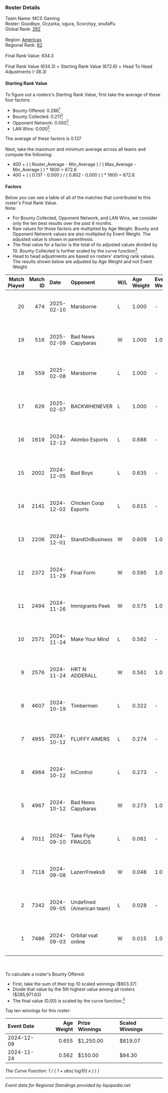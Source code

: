 ### Roster Details<br />
Team Name: MCS Gaming<br />
Roster: Goodbye, Oczarka, ogura, Scorchyy, snufaffu<br />
Global Rank: [392](../../standings_global_2025_02_28.md)<br />
<br />
Region: [Americas]( ../../standings_americas_2025_02_28.md)<br />
Regional Rank: [82]( ../../standings_americas_2025_02_28.md)<br />
<br />
Final Rank Value:  634.3<br />
<br />
Final Rank Value (634.3) = Starting Rank Value (672.6) + Head To Head Adjustments (-38.3)<br />

#### Starting Rank Value<br />
To figure out a rosters's Starting Rank Value, first take the average of these four factors:<br />
- Bounty Offered: 0.286[<sup>1</sup>](#table2)
- Bounty Collected: 0.211[<sup>2</sup>](#table1)
- Opponent Network: 0.050[<sup>2</sup>](#table1)
- LAN Wins: 0.000[<sup>2</sup>](#table1)

The average of these factors is 0.137<br />
<br />
Next, take the maximum and minimum average across all teams and compute the following:<br />
- 400 + ( ( Roster_Average - Min_Average ) / ( Max_Average - Min_Average ) ) * 1600 = 672.6
- 400 + ( ( 0.137 - 0.000 ) / ( 0.802 - 0.000 ) ) * 1600 = 672.6


#### Factors<br />
Below you can see a table of all of the matches that contributed to this roster's Final Rank Value.<br />
Note:<br />

- For Bounty Collected, Opponent Network, and LAN Wins, we consider only the ten best results over the past 6 months.
- Raw values for those factors are multiplied by Age Weight. Bounty and Opponent Network values are also multiplied by Event Weight. The adjusted value is shown in parenthesis.
- The final value for a factor is the total of its adjusted values divided by 10. Bounty Collected is further scaled by the curve function[<sup>3</sup>](#curveFunction)
- Head to head adjustments are based on rosters' starting rank values. The results shown below are adjusted by Age Weight and not Event Weight
<span id="table1"></span><br />


| Match Played | Match ID | Date       | Opponent                  | W/L | Age Weight | Event Weight | Bounty Collected | Opponent Network | LAN Wins  | H2H Adj. | Roster                                             |
| -: | -: | :- | :- | :- | :- | :- | :- | :- | :- | -: | :- |
|           20 |      474 | 2025-02-10 | Marsborne                 | L   | 1.000      | -            | -                | -                | -         |    -8.24 | Goodbye, Oczarka, ogura, Scorchyy, snufaffu        |
|           19 |      516 | 2025-02-09 | Bad News Capybaras        | W   | 1.000      | 1.000        | 0.001 (0.001)    | 0.224 (0.224)    | 0 (0.000) |    18.54 | Goodbye, Oczarka, ogura, Scorchyy, snufaffu        |
|           18 |      559 | 2025-02-08 | Marsborne                 | L   | 1.000      | -            | -                | -                | -         |    -9.84 | Goodbye, Oczarka, ogura, Scorchyy, snufaffu        |
|           17 |      626 | 2025-02-07 | BACKWHENEVER              | L   | 1.000      | -            | -                | -                | -         |   -20.65 | Goodbye, Oczarka, ogura, Scorchyy, snuffafu        |
|           16 |     1619 | 2024-12-13 | Akimbo Esports            | L   | 0.688      | -            | -                | -                | -         |    -8.04 | Goodbye, Oczarka, ogura, Scorchyy, snufaffu        |
|           15 |     2002 | 2024-12-05 | Bad Boys                  | L   | 0.635      | -            | -                | -                | -         |    -9.48 | Goodbye, Oczarka, ogura, Scorchyy, snufaffu        |
|           14 |     2141 | 2024-12-02 | Chicken Coop Esports      | L   | 0.615      | -            | -                | -                | -         |    -8.39 | Goodbye, Oczarka, ogura, Scorchyy, snufaffu        |
|           13 |     2206 | 2024-12-01 | StandOnBusiness           | W   | 0.609      | 1.000        | 0.000 (0.000)    | 0.058 (0.035)    | 0 (0.000) |     3.64 | Goodbye, Oczarka, ogura, Scorchyy, snufaffu        |
|           12 |     2372 | 2024-11-29 | Final Form                | W   | 0.595      | 1.000        | 0.000 (0.000)    | 0.061 (0.036)    | 0 (0.000) |     3.27 | Goodbye, Oczarka, ogura, Scorchyy, snufaffu        |
|           11 |     2494 | 2024-11-26 | Immigrants Peek           | W   | 0.575      | 1.000        | 0.002 (0.001)    | 0.241 (0.139)    | 0 (0.000) |    10.13 | Goodbye, Oczarka, ogura, Scorchyy, snufaffu        |
|           10 |     2571 | 2024-11-24 | Make Your Mind            | L   | 0.562      | -            | -                | -                | -         |    -6.39 | jBREEEZY, Oczarka, ogura, Scorchyy, snufaffu       |
|            9 |     2576 | 2024-11-24 | HRT N ADDERALL            | W   | 0.561      | 1.000        | 0.000 (0.000)    | 0.000 (0.000)    | 0 (0.000) |     4.96 | jBREEEZY, Oczarka, ogura, Scorchyy, snufaffu       |
|            8 |     4607 | 2024-10-19 | Timbermen                 | L   | 0.322      | -            | -                | -                | -         |    -4.71 | GibbyATL, Goodbye, ogura, Scorchyy, snufaffu       |
|            7 |     4955 | 2024-10-12 | FLUFFY AIMERS             | L   | 0.274      | -            | -                | -                | -         |    -2.07 | jBREEEZY, Oczarka, Scorchyy, snufaffu, Stay_Classy |
|            6 |     4964 | 2024-10-12 | InControl                 | L   | 0.273      | -            | -                | -                | -         |    -4.46 | jBREEEZY, Oczarka, Scorchyy, snufaffu, Stay_Classy |
|            5 |     4967 | 2024-10-12 | Bad News Capybaras        | W   | 0.273      | 1.000        | 0.001 (0.000)    | 0.224 (0.061)    | 0 (0.000) |     5.03 | jBREEEZY, Oczarka, Scorchyy, snufaffu, Stay_Classy |
|            4 |     7011 | 2024-09-10 | Take Flyte FRAUDS         | L   | 0.061      | -            | -                | -                | -         |    -1.43 | Goodbye, Oczarka, Scorchyy, snufaffu, Stay_Classy  |
|            3 |     7118 | 2024-09-08 | LazerrFreeks8             | W   | 0.048      | 1.000        | 0.000 (0.000)    | 0.000 (0.000)    | 0 (0.000) |     0.27 | Goodbye, Oczarka, Scorchyy, snufaffu, Stay_Classy  |
|            2 |     7342 | 2024-09-05 | Undefined (American team) | L   | 0.028      | -            | -                | -                | -         |    -0.48 | Goodbye, Oczarka, Scorchyy, snufaffu, Stay_Classy  |
|            1 |     7486 | 2024-09-03 | Orbital vsat online       | W   | 0.015      | 1.000        | 0.000 (0.000)    | 0.005 (0.000)    | 0 (0.000) |     0.08 | Goodbye, Oczarka, Scorchyy, snufaffu, Stay_Classy  |

<br />
<span id="table2"></span><br />
To calculate a roster's Bounty Offered:<br />

- First, take the sum of their top 10 scaled winnings ($903.37)
- Divide that value by the 5th highest value among all rosters ($285,971.63)
- The final value (0.00) is scaled by the curve function.[<sup>3</sup>](#curveFunction)

Top ten winnings for this roster:<br />

| Event Date | Age Weight | Prize Winnings | Scaled Winnings |
| :- | -: | :- | :- |
| 2024-12-08 |      0.655 | $1,250.00      | $819.07         |
| 2024-11-24 |      0.562 | $150.00        | $84.30          |


<span id="curveFunction"></span>_The Curve Function: 1 / ( 1 + abs( log10( x ) ) )_<br />

---
_Event data for Regional Standings provided by liquipedia.net_<br />
